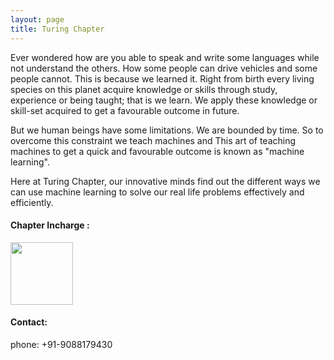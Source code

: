 ```yaml
---
layout: page
title: Turing Chapter
---
```


Ever wondered how are you able to speak and write some languages while not understand the others. How some people can drive vehicles and some people cannot. This is because we learned it. Right from birth every living species on this planet acquire knowledge or skills through study, experience or being taught; that is we learn. We apply these knowledge or skill-set acquired to get a favourable outcome in future.

But we human beings have some limitations. We are bounded by time. So to overcome this constraint we teach machines and This art of teaching machines to get a quick and favourable outcome is known as "machine learning".

Here at Turing Chapter, our innovative minds find out the different ways we can use machine learning to solve our real life problems effectively and efficiently.

#### Chapter Incharge :

<img src='/img/ranit.jpg' width="100">

#### Contact:
phone: +91-9088179430

